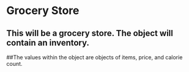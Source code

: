 Grocery Store
=============

## This will be a grocery store.  The object will contain an inventory.  
##The values within the object are objects of items, price, and calorie count.
